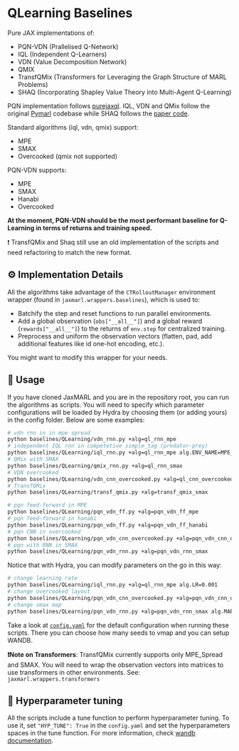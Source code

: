 # QLearning Baselines

Pure JAX implementations of:
* PQN-VDN (Prallelised Q-Network)
* IQL (Independent Q-Learners)
* VDN (Value Decomposition Network)
* QMIX
* TransfQMix (Transformers for Leveraging the Graph Structure of MARL Problems)
* SHAQ (Incorporating Shapley Value Theory into Multi-Agent Q-Learning)

PQN implementation follows [purejaxql](https://github.com/mttga/purejaxql). IQL, VDN and QMix follow the original [Pymarl](https://github.com/oxwhirl/pymarl/blob/master/src/learners/q_learner.py) codebase while SHAQ follows the [paper code](https://github.com/hsvgbkhgbv/shapley-q-learning). 


Standard algorithms (iql, vdn, qmix) support:
- MPE
- SMAX
- Overcooked (qmix not supported)

PQN-VDN supports:
- MPE
- SMAX
- Hanabi
- Overcooked

**At the moment, PQN-VDN should be the most performant baseline for Q-Learning in terms of returns and training speed.**

❗ TransfQMix and Shaq still use an old implementation of the scripts and need refactoring to match the new format. 


## ⚙️ Implementation Details

All the algorithms take advantage of the `CTRolloutManager` environment wrapper (found in `jaxmarl.wrappers.baselines`), which is used to:

- Batchify the step and reset functions to run parallel environments.
- Add a global observation (`obs["__all__"]`) and a global reward (`rewards["__all__"]`) to the returns of `env.step` for centralized training.
- Preprocess and uniform the observation vectors (flatten, pad, add additional features like id one-hot encoding, etc.).

You might want to modify this wrapper for your needs.

## 🚀 Usage

If you have cloned JaxMARL and you are in the repository root, you can run the algorithms as scripts. You will need to specify which parameter configurations will be loaded by Hydra by choosing them (or adding yours) in the config folder. Below are some examples:

```bash
# vdn rnn in in mpe spread
python baselines/QLearning/vdn_rnn.py +alg=ql_rnn_mpe
# independent IQL rnn in competetive simple_tag (predator-prey)
python baselines/QLearning/iql_rnn.py +alg=ql_rnn_mpe alg.ENV_NAME=MPE_simple_tag_v3
# QMix with SMAX
python baselines/QLearning/qmix_rnn.py +alg=ql_rnn_smax
# VDN overcooked
python baselines/QLearning/vdn_cnn_overcooked.py +alg=ql_cnn_overcooked alg.ENV_KWARGS.LAYOUT=counter_circuit
# TransfQMix
python baselines/QLearning/transf_qmix.py +alg=transf_qmix_smax

# pqn feed-forward in MPE
python baselines/QLearning/pqn_vdn_ff.py +alg=pqn_vdn_ff_mpe
# pqn feed-forward in hanabi
python baselines/QLearning/pqn_vdn_ff.py +alg=pqn_vdn_ff_hanabi
# pqn CNN in overcooked
python baselines/QLearning/pqn_vdn_cnn_overcooked.py +alg=pqn_vdn_cnn_overcooked
# pqn with RNN in SMAX
python baselines/QLearning/pqn_vdn_rnn.py +alg=pqn_vdn_rnn_smax
```

Notice that with Hydra, you can modify parameters on the go in this way:

```bash
# change learning rate
python baselines/QLearning/iql_rnn.py +alg=ql_rnn_mpe alg.LR=0.001
# change overcooked layout
python baselines/QLearning/pqn_vdn_cnn_overcooked.py +alg=pqn_vdn_cnn_overcooked alg.ENV_KWARGS.LAYOUT=counter_circuit
# change smax map
python baselines/QLearning/pqn_vdn_rnn.py +alg=pqn_vdn_rnn_smax alg.MAP_NAME=5m_vs_6m
```

Take a look at [`config.yaml`](./config/config.yaml) for the default configuration when running these scripts. There you can choose how many seeds to vmap and you can setup WANDB. 

**❗Note on Transformers**: TransfQMix currently supports only MPE_Spread and SMAX. You will need to wrap the observation vectors into matrices to use transformers in other environments. See: ```jaxmarl.wrappers.transformers```

## 🎯 Hyperparameter tuning

All the scripts include a tune function to perform hyperparameter tuning. To use it, set `"HYP_TUNE": True` in the `config.yaml` and set the hyperparameters spaces in the tune function. For more information, check [wandb documentation](https://docs.wandb.ai/guides/sweeps).